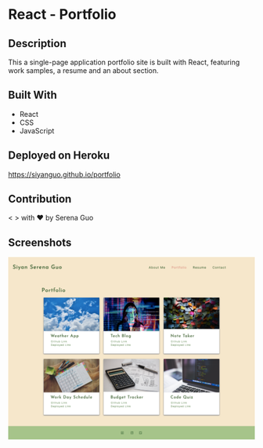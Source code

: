 # React - Portfolio


## Description
This a single-page application portfolio site is built with React, featuring work samples, a resume and an about section.

## Built With
* React
* CSS
* JavaScript


## Deployed on Heroku
<https://siyanguo.github.io/portfolio>


## Contribution
< > with ❤️  by Serena Guo


## Screenshots
![the screenshot of the application](snapshots/screenshot.png)


